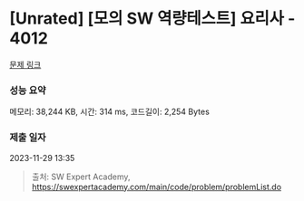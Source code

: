 # [Unrated] [모의 SW 역량테스트] 요리사 - 4012 

[문제 링크](https://swexpertacademy.com/main/code/problem/problemDetail.do?contestProbId=AWIeUtVakTMDFAVH) 

### 성능 요약

메모리: 38,244 KB, 시간: 314 ms, 코드길이: 2,254 Bytes

### 제출 일자

2023-11-29 13:35



> 출처: SW Expert Academy, https://swexpertacademy.com/main/code/problem/problemList.do
